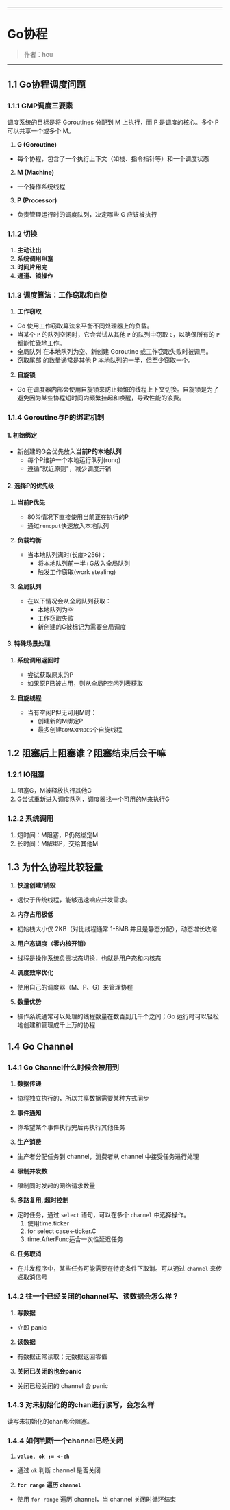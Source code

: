 ------

# Go协程

> 作者：hou
------
## 1.1 Go协程调度问题

### 1.1.1 GMP调度三要素

调度系统的目标是将 Goroutines 分配到 M 上执行，而 P 是调度的核心。多个 P 可以共享一个或多个 M。

1. **G (Goroutine)**  
- 每个协程，包含了一个执行上下文（如栈、指令指针等）和一个调度状态 

2. **M (Machine)**  
- 一个操作系统线程  

3. **P (Processor)**  
- 负责管理运行时的调度队列，决定哪些 G 应该被执行  

### 1.1.2 切换

1. **主动让出**  
2. **系统调用阻塞**   
3. **时间片用完**  
4. **通道、锁操作**  

### 1.1.3 调度算法：工作窃取和自旋

1. **工作窃取**  
- Go 使用工作窃取算法来平衡不同处理器上的负载。
- 当某个 `P` 的队列空闲时，它会尝试从其他 `P` 的队列中窃取 `G`，以确保所有的 `P` 都能忙碌地工作。  
- 全局队列 在本地队列为空、新创建 Goroutine 或工作窃取失败时被调用。
- 窃取尾部 的数量通常是其他 P 本地队列的一半，但至少窃取一个。

2. **自旋锁**  
- Go 在调度器内部会使用自旋锁来防止频繁的线程上下文切换。自旋锁是为了避免因为某些协程短时间内频繁挂起和唤醒，导致性能的浪费。  

### 1.1.4 Goroutine与P的绑定机制
#### 1. 初始绑定
- 新创建的G会优先放入**当前P的本地队列**
  - 每个P维护一个本地运行队列(runq)
  - 遵循"就近原则"，减少调度开销

#### 2. 选择P的优先级
1. **当前P优先**
   - 80%情况下直接使用当前正在执行的P
   - 通过`runqput`快速放入本地队列

2. **负载均衡**
   - 当本地队列满时(长度>256)：
     - 将本地队列前一半+G放入全局队列
     - 触发工作窃取(work stealing)

3. **全局队列**
   - 在以下情况会从全局队列获取：
     - 本地队列为空
     - 工作窃取失败
     - 新创建的G被标记为需要全局调度

#### 3. 特殊场景处理
1. **系统调用返回时**
   - 尝试获取原来的P
   - 如果原P已被占用，则从全局P空闲列表获取

2. **自旋线程**
   - 当有空闲P但无可用M时：
     - 创建新的M绑定P
     - 最多创建`GOMAXPROCS`个自旋线程
     
## 1.2 阻塞后上阻塞谁？阻塞结束后会干嘛

### 1.2.1 IO阻塞

1. 阻塞G，M被释放执行其他G   
2. G尝试重新进入调度队列，调度器找一个可用的M来执行G   

### 1.2.2 系统调用

1. 短时间：M阻塞，P仍然绑定M  
2. 长时间：M解绑P，交给其他M  

## 1.3 为什么协程比较轻量

1. **快速创建/销毁**  
- 远快于传统线程，能够迅速响应并发需求。  

2. **内存占用极低**  
- 初始栈大小仅 2KB（对比线程通常 1-8MB 并且是静态分配），动态增长收缩  

3. **用户态调度（零内核开销）**  
- 线程是操作系统负责状态切换，也就是用户态和内核态  

4. **调度效率优化**  
- 使用自己的调度器（M、P、G）来管理协程  

5. **数量优势**  
- 操作系统通常可以处理的线程数量在数百到几千个之间；Go 运行时可以轻松地创建和管理成千上万的协程  

## 1.4 Go Channel

### 1.4.1 Go Channel什么时候会被用到

1. **数据传递**  
- 协程独立执行的，所以共享数据需要某种方式同步  

2. **事件通知**  
- 你希望某个事件执行完后再执行其他任务  

3. **生产消费**  
- 生产者分配任务到 channel，消费者从 channel 中接受任务进行处理  

4. **限制并发数**  
- 限制同时发起的网络请求数量  

5. **多路复用, 超时控制**  
- 定时任务，通过 `select` 语句，可以在多个 `channel` 中选择操作。  
    1. 使用time.ticker
    2. for select case<-ticker.C
    3. time.AfterFunc适合一次性延迟任务

6. **任务取消**  
- 在并发程序中，某些任务可能需要在特定条件下取消。可以通过 `channel` 来传递取消信号  

### 1.4.2 往一个已经关闭的channel写、读数据会怎么样？

1. **写数据**  
- 立即 panic  

2. **读数据**  
- 有数据正常读取；无数据返回零值  

3. **关闭已关闭的也会panic**  
- 关闭已经关闭的 channel 会 panic  

### 1.4.3 对未初始化的的chan进行读写，会怎么样
读写未初始化的chan都会阻塞。

### 1.4.4 如何判断一个channel已经关闭

1. **`value, ok := <-ch`**  
- 通过 `ok` 判断 channel 是否关闭  

2. **`for range` 遍历 `channel`**  
- 使用 `for range` 遍历 channel，当 channel 关闭时循环结束